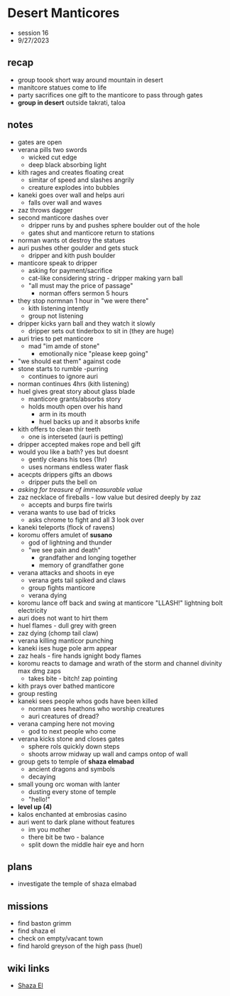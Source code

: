 # Desert Manticores
- session 16
- 9/27/2023

## recap
- group toook short way around mountain in desert
- manitcore statues come to life
- party sacrifices one gift to the manticore to pass through gates
- **group in desert** outside takrati, taloa

## notes
- gates are open
- verana pills two swords
    - wicked cut edge
    - deep black absorbing light
- kith rages and creates floating creat
    - simitar of speed and slashes angrily
    - creature explodes into bubbles
- kaneki goes over wall and helps auri
    - falls over wall and waves
- zaz throws dagger
- second manticore dashes over
    - dripper runs by and pushes sphere boulder out of the hole
    - gates shut and manticore return to stations
- norman wants ot destroy the statues
- auri pushes other goulder and gets stuck
    - dripper and kith push boulder
- manticore speak to dripper
    - asking for payment/sacrifice
    - cat-like considering string - dripper making yarn ball
    - "all must may the price of passage"
        - norman offers sermon 5 hours
- they stop normnan 1 hour in "we were there"
    - kith listening intently
    - group not listening
- dripper kicks yarn ball and they watch it slowly
    - dripper sets out tinderbox to sit in (they are huge)
- auri tries to pet manticore
    - mad "im amde of stone"
        - emotionally nice "please keep going"
- "we should eat them" against code
- stone starts to rumble -purring
    - continues to ignore auri
- norman continues 4hrs (kith listening)
- huel gives great story about glass blade
    - manticore grants/absorbs story
    - holds mouth open over his hand
        - arm in its mouth
        - huel backs up and it absorbs knife
- kith offers to clean thir teeth
    - one is interseted (auri is petting)
- dripper accepted makes rope and bell gift
- would you like a bath? yes but doesnt
    - gently cleans his toes (1hr)
    - uses normans endless water flask
- acecpts drippers gifts an dbows
    - dripper puts the bell on
- *asking for treasure of immeasurable value*
- zaz necklace of fireballs - low value but desired deeply by zaz
    - accepts and burps fire twirls
- verana wants to use bad of tricks
    - asks chrome to fight and all 3 look over
- kaneki teleports (flock of ravens)
- koromu offers amulet of **susano**
    - god of lightning and thunder
    - "we see pain and death"
        - grandfather and longing together
        - memory of grandfather gone
- verana attacks and shoots in eye
    - verana gets tail spiked and claws
    - group fights manticore
    - verana dying
- koromu lance off back and swing at manticore "LLASH!" lightning bolt electricity
- auri does not want to hirt them
- huel flames - dull grey with green
- zaz dying (chomp tail claw)
- verana killing manticor punching
- kaneki ises huge pole arm appear
- zaz heals - fire hands ignight body flames
- koromu reacts to damage and wrath of the storm and channel divinity max dmg zaps
    - takes bite - bitch! zap pointing
- kith prays over bathed manticore
- group resting
- kaneki sees people whos gods have been killed
    - norman sees heathons who worship creatures
    - auri creatures of dread?
- verana camping here not moving
    - god to next people who come
- verana kicks stone and closes gates
    - sphere rols quickly down steps
    - shoots arrow midway up wall and camps ontop of wall
- group gets to temple of **shaza elmabad**
    - ancient dragons and symbols
    - decaying
- small young orc woman with lanter
    - dusting every stone of temple
    - "hello!"
- **level up (4)**
- kalos enchanted at embrosias casino
- auri went to dark plane without features
    - im you mother
    - there bit be two - balance
    - split down the middle hair eye and horn

## plans
- investigate the temple of shaza elmabad

## missions
- find baston grimm
- find shaza el
- check on empty/vacant town
- find harold greyson of the high pass (huel)

## wiki links
- [Shaza El](../lore.md#shaza-el)